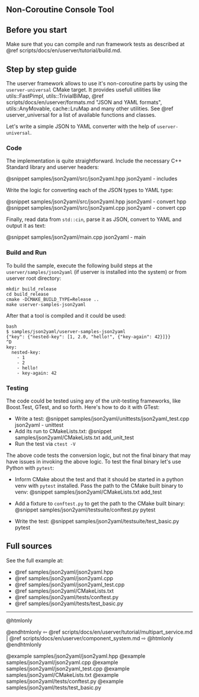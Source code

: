 ## Non-Coroutine Console Tool

## Before you start

Make sure that you can compile and run framework tests as described at
@ref scripts/docs/en/userver/tutorial/build.md.


## Step by step guide

The userver framework allows to use it's non-coroutine parts by using the
`userver-universal` CMake target. It provides usefull utilities like
utils::FastPimpl, utils::TrivialBiMap,
@ref scripts/docs/en/userver/formats.md "JSON and YAML formats", utils::AnyMovable,
cache::LruMap and many other utilities. See  @ref userver_universal for a list
of available functions and classes.


Let's write a simple JSON to YAML converter with the help of `userver-universal`.

### Code

The implementation is quite straightforward. Include the necessary C++ Standard
library and userver headers:

@snippet samples/json2yaml/src/json2yaml.hpp  json2yaml - includes

Write the logic for converting each of the JSON types to YAML type:

@snippet samples/json2yaml/src/json2yaml.hpp  json2yaml - convert hpp
@snippet samples/json2yaml/src/json2yaml.cpp  json2yaml - convert cpp

Finally, read data from `std::cin`, parse it as JSON, convert to YAML and
output it as text:

@snippet samples/json2yaml/main.cpp  json2yaml - main


### Build and Run

To build the sample, execute the following build steps at the
`userver/samples/json2yaml` (if userver is installed into the system) or from
userver root directory:

```
mkdir build_release
cd build_release
cmake -DCMAKE_BUILD_TYPE=Release ..
make userver-samples-json2yaml
```

After that a tool is compiled and it could be used:
```
bash
$ samples/json2yaml/userver-samples-json2yaml
{"key": {"nested-key": [1, 2.0, "hello!", {"key-again": 42}]}}
^D
key:
  nested-key:
    - 1
    - 2
    - hello!
    - key-again: 42

```


### Testing

The code could be tested using any of the unit-testing frameworks, like
Boost.Test, GTest, and so forth. Here's how to do it with GTest:

* Write a test:
  @snippet samples/json2yaml/unittests/json2yaml_test.cpp  json2yaml - unittest
* Add its run to CMakeLists.txt:
  @snippet samples/json2yaml/CMakeLists.txt  add_unit_test
* Run the test via `ctest -V`

The above code tests the conversion logic, but not the final binary that may
have issues in invoking the above logic. To test the final binary let's use
Python with `pytest`:

* Inform CMake about the test and that it should be started in a python venv
  with `pytest` installed. Pass the path to the CMake built binary to venv:
  @snippet samples/json2yaml/CMakeLists.txt  add_test

* Add a fixture to `conftest.py` to get the path to the CMake built binary:
  @snippet samples/json2yaml/testsuite/conftest.py  pytest

* Write the test:
  @snippet samples/json2yaml/testsuite/test_basic.py  pytest


## Full sources

See the full example at:
* @ref samples/json2yaml/json2yaml.hpp
* @ref samples/json2yaml/json2yaml.cpp
* @ref samples/json2yaml/json2yaml_test.cpp
* @ref samples/json2yaml/CMakeLists.txt
* @ref samples/json2yaml/tests/conftest.py
* @ref samples/json2yaml/tests/test_basic.py

----------

@htmlonly <div class="bottom-nav"> @endhtmlonly
⇦ @ref scripts/docs/en/userver/tutorial/multipart_service.md | @ref scripts/docs/en/userver/component_system.md ⇨
@htmlonly </div> @endhtmlonly


@example samples/json2yaml/json2yaml.hpp
@example samples/json2yaml/json2yaml.cpp
@example samples/json2yaml/json2yaml_test.cpp
@example samples/json2yaml/CMakeLists.txt
@example samples/json2yaml/tests/conftest.py
@example samples/json2yaml/tests/test_basic.py
